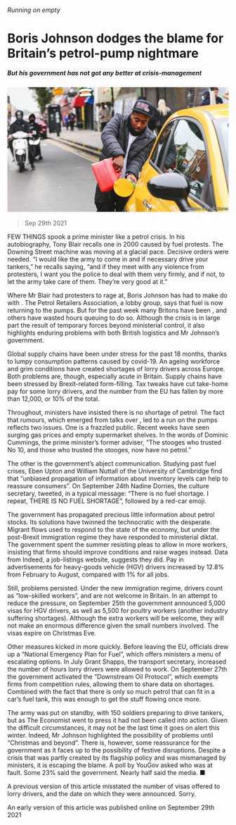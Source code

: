 ###### Running on empty

# Boris Johnson dodges the blame for Britain’s petrol-pump nightmare 

##### But his government has not got any better at crisis-management 

![image](images/20211002_brp001.jpg) 

> Sep 29th 2021 

FEW THINGS spook a prime minister like a petrol crisis. In his autobiography, Tony Blair recalls one in 2000 caused by fuel protests. The Downing Street machine was moving at a glacial pace. Decisive orders were needed. “I would like the army to come in and if necessary drive your tankers,” he recalls saying, “and if they meet with any violence from protesters, I want you the police to deal with them very firmly, and if not, to let the army take care of them. They’re very good at it.”

Where Mr Blair had protesters to rage at, Boris Johnson has had to make do with . The Petrol Retailers Association, a lobby group, says that fuel is now returning to the pumps. But for the past week many Britons have been , and others have wasted hours queuing to do so. Although the crisis is in large part the result of temporary forces beyond ministerial control, it also highlights enduring problems with both British logistics and Mr Johnson’s government.


Global supply chains have been under stress for the past 18 months, thanks to lumpy consumption patterns caused by covid-19. An ageing workforce and grim conditions have created shortages of lorry drivers across Europe. Both problems are, though, especially acute in Britain. Supply chains have been stressed by Brexit-related form-filling. Tax tweaks have cut take-home pay for some lorry drivers, and the number from the EU has fallen by more than 12,000, or 10% of the total.

Throughout, ministers have insisted there is no shortage of petrol. The fact that rumours, which emerged from talks over , led to a run on the pumps reflects two issues. One is a frazzled public. Recent weeks have seen surging gas prices and empty supermarket shelves. In the words of Dominic Cummings, the prime minister’s former adviser, “The stooges who trusted No 10, and those who trusted the stooges, now have no petrol.”

The other is the government’s abject communication. Studying past fuel crises, Eben Upton and William Nuttall of the University of Cambridge find that “unbiased propagation of information about inventory levels can help to reassure consumers”. On September 24th Nadine Dorries, the culture secretary, tweeted, in a typical message: “There is no fuel shortage. I repeat, THERE IS NO FUEL SHORTAGE”, followed by a red-car emoji.

The government has propagated precious little information about petrol stocks. Its solutions have twinned the technocratic with the desperate. Migrant flows used to respond to the state of the economy, but under the post-Brexit immigration regime they have responded to ministerial diktat. The government spent the summer resisting pleas to allow in more workers, insisting that firms should improve conditions and raise wages instead. Data from Indeed, a job-listings website, suggests they did. Pay in advertisements for heavy-goods vehicle (HGV) drivers increased by 12.8% from February to August, compared with 1% for all jobs.

Still, problems persisted. Under the new immigration regime, drivers count as “low-skilled workers”, and are not welcome in Britain. In an attempt to reduce the pressure, on September 25th the government announced 5,000 visas for HGV drivers, as well as 5,500 for poultry workers (another industry suffering shortages). Although the extra workers will be welcome, they will not make an enormous difference given the small numbers involved. The visas expire on Christmas Eve.

Other measures kicked in more quickly. Before leaving the EU, officials drew up a “National Emergency Plan for Fuel”, which offers ministers a menu of escalating options. In July Grant Shapps, the transport secretary, increased the number of hours lorry drivers were allowed to work. On September 27th the government activated the “Downstream Oil Protocol”, which exempts firms from competition rules, allowing them to share data on shortages. Combined with the fact that there is only so much petrol that can fit in a car’s fuel tank, this was enough to get the stuff flowing once more.

The army was put on standby, with 150 soldiers preparing to drive tankers, but as The Economist went to press it had not been called into action. Given the difficult circumstances, it may not be the last time it goes on alert this winter. Indeed, Mr Johnson highlighted the possibility of problems until “Christmas and beyond”. There is, however, some reassurance for the government as it faces up to the possibility of festive disruptions. Despite a crisis that was partly created by its flagship policy and was mismanaged by ministers, it is escaping the blame. A poll by YouGov asked who was at fault. Some 23% said the government. Nearly half said the media. ■

 A previous version of this article misstated the number of visas offered to lorry drivers, and the date on which they were announced. Sorry.

An early version of this article was published online on September 29th 2021

